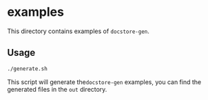 # examples

This directory contains examples of `docstore-gen`.

## Usage

```zsh
./generate.sh
```

This script will generate the`docstore-gen` examples, you can find the generated files in the `out` directory.